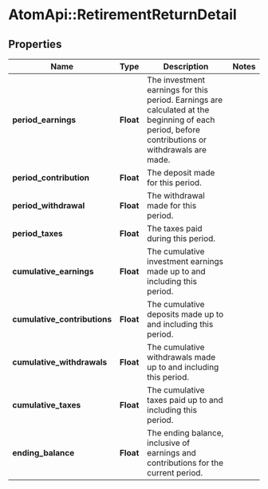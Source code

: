 # AtomApi::RetirementReturnDetail

## Properties
Name | Type | Description | Notes
------------ | ------------- | ------------- | -------------
**period_earnings** | **Float** | The investment earnings for this period. Earnings are calculated at the beginning of each period, before contributions or withdrawals are made. | 
**period_contribution** | **Float** | The deposit made for this period. | 
**period_withdrawal** | **Float** | The withdrawal made for this period. | 
**period_taxes** | **Float** | The taxes paid during this period. | 
**cumulative_earnings** | **Float** | The cumulative investment earnings made up to and including this period. | 
**cumulative_contributions** | **Float** | The cumulative deposits made up to and including this period. | 
**cumulative_withdrawals** | **Float** | The cumulative withdrawals made up to and including this period. | 
**cumulative_taxes** | **Float** | The cumulative taxes paid up to and including this period. | 
**ending_balance** | **Float** | The ending balance, inclusive of earnings and contributions for the current period. | 


